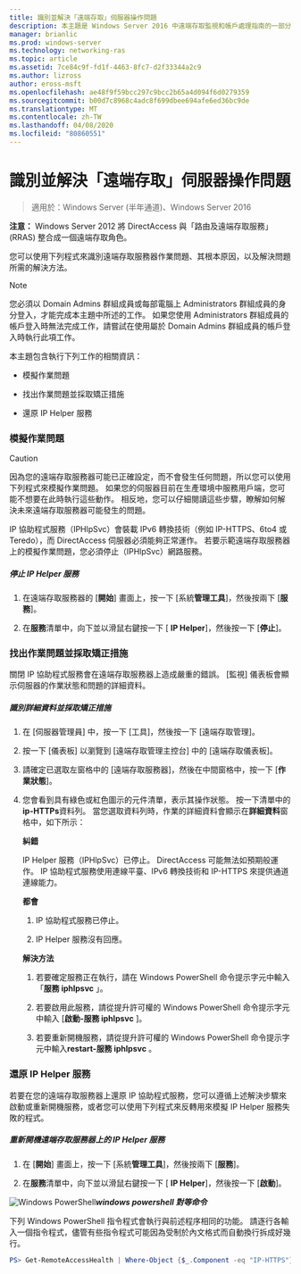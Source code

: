 ```yaml
---
title: 識別並解決「遠端存取」伺服器操作問題
description: 本主題是 Windows Server 2016 中遠端存取監視和帳戶處理指南的一部分。
manager: brianlic
ms.prod: windows-server
ms.technology: networking-ras
ms.topic: article
ms.assetid: 7ce84c9f-fd1f-4463-8fc7-d2f33344a2c9
ms.author: lizross
author: eross-msft
ms.openlocfilehash: ae48f9f59bcc297c9bcc2b65a4d094f6d0279359
ms.sourcegitcommit: b00d7c8968c4adc8f699dbee694afe6ed36bc9de
ms.translationtype: MT
ms.contentlocale: zh-TW
ms.lasthandoff: 04/08/2020
ms.locfileid: "80860551"
---
```

# <a name="identify-and-resolve-remote-access-server-operations-problems"></a>識別並解決「遠端存取」伺服器操作問題

>適用於：Windows Server (半年通道)、Windows Server 2016

**注意：** Windows Server 2012 將 DirectAccess 與「路由及遠端存取服務」(RRAS) 整合成一個遠端存取角色。  
  
您可以使用下列程式來識別遠端存取服務器作業問題、其根本原因，以及解決問題所需的解決方法。  
  
> [!NOTE]  
> 您必須以 Domain Admins 群組成員或每部電腦上 Administrators 群組成員的身分登入，才能完成本主題中所述的工作。 如果您使用 Administrators 群組成員的帳戶登入時無法完成工作，請嘗試在使用屬於 Domain Admins 群組成員的帳戶登入時執行此項工作。  
  
本主題包含執行下列工作的相關資訊：  
  
- 模擬作業問題  
  
- 找出作業問題並採取矯正措施  
  
- 還原 IP Helper 服務  
  
### <a name="simulate-an-operations-issue"></a><a name="BKMK_Simulate"></a>模擬作業問題  
  
> [!CAUTION]  
> 因為您的遠端存取服務器可能已正確設定，而不會發生任何問題，所以您可以使用下列程式來模擬作業問題。 如果您的伺服器目前在生產環境中服務用戶端，您可能不想要在此時執行這些動作。 相反地，您可以仔細閱讀這些步驟，瞭解如何解決未來遠端存取服務器可能發生的問題。  
  
IP 協助程式服務（IPHlpSvc）會裝載 IPv6 轉換技術（例如 IP-HTTPS、6to4 或 Teredo），而 DirectAccess 伺服器必須能夠正常運作。 若要示範遠端存取服務器上的模擬作業問題，您必須停止（IPHlpSvc）網路服務。  
  
##### <a name="to-stop-the-ip-helper-service"></a>停止 IP Helper 服務  
  
1.  在遠端存取服務器的 [**開始**] 畫面上，按一下 [系統**管理工具**]，然後按兩下 [**服務**]。  
  
2.  在**服務**清單中，向下並以滑鼠右鍵按一下 [ **IP Helper**]，然後按一下 [**停止**]。  
  
### <a name="identify-the-operations-issue-and-take-corrective-action"></a><a name="BKMK_Identify"></a>找出作業問題並採取矯正措施  
關閉 IP 協助程式服務會在遠端存取服務器上造成嚴重的錯誤。 [監視] 儀表板會顯示伺服器的作業狀態和問題的詳細資料。  
  
##### <a name="to-identify-the-details-and-take-corrective-action"></a>識別詳細資料並採取矯正措施  
  
1.  在 [伺服器管理員] 中，按一下 [工具]，然後按一下 [遠端存取管理]。  
  
2.  按一下 [儀表板] 以瀏覽到 [遠端存取管理主控台] 中的 [遠端存取儀表板]。  
  
3.  請確定已選取左窗格中的 [遠端存取服務器]，然後在中間窗格中，按一下 [**作業狀態**]。  
  
4.  您會看到具有綠色或紅色圖示的元件清單，表示其操作狀態。 按一下清單中的**ip-HTTPs**資料列。 當您選取資料列時，作業的詳細資料會顯示在**詳細資料**窗格中，如下所示：  
  
    **糾錯**  
  
    IP Helper 服務（IPHlpSvc）已停止。 DirectAccess 可能無法如預期般運作。 IP 協助程式服務使用連線平臺、IPv6 轉換技術和 IP-HTTPS 來提供通道連線能力。  
  
    **都會**  
  
    1.  IP 協助程式服務已停止。  
  
    2.  IP Helper 服務沒有回應。  
  
    **解決方法**  
  
    1.  若要確定服務正在執行，請在 Windows PowerShell 命令提示字元中輸入「**服務 iphlpsvc** 」。  
  
    2.  若要啟用此服務，請從提升許可權的 Windows PowerShell 命令提示字元中輸入 [**啟動-服務 iphlpsvc** ]。  
  
    3.  若要重新開機服務，請從提升許可權的 Windows PowerShell 命令提示字元中輸入**restart-服務 iphlpsvc** 。  
  
### <a name="restore-the-ip-helper-service"></a><a name="BKMK_Restart"></a>還原 IP Helper 服務  
若要在您的遠端存取服務器上還原 IP 協助程式服務，您可以遵循上述解決步驟來啟動或重新開機服務，或者您可以使用下列程式來反轉用來模擬 IP Helper 服務失敗的程式。  
  
##### <a name="to-restart-the-ip-helper-service-on-the-remote-access-server"></a>重新開機遠端存取服務器上的 IP Helper 服務  
  
1.  在 [**開始**] 畫面上，按一下 [系統**管理工具**]，然後按兩下 [**服務**]。  
  
2.  在**服務**清單中，向下並以滑鼠右鍵按一下 [ **IP Helper**]，然後按一下 [**啟動**]。  
  
![Windows PowerShell](../../../media/Identify-and-resolve-Remote-Access-server-operations-problems/PowerShellLogoSmall.gif)***<em>windows powershell 對等命令</em>***  
  
下列 Windows PowerShell 指令程式會執行與前述程序相同的功能。 請逐行各輸入一個指令程式，儘管有些指令程式可能因為受制於內文格式而自動換行拆成好幾行。  
  
```PowerShell
PS> Get-RemoteAccessHealth | Where-Object {$_.Component -eq "IP-HTTPS"} | Format-List -Property *  
```
